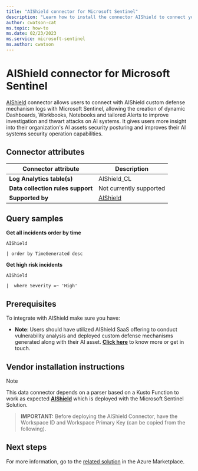 ```yaml
---
title: "AIShield connector for Microsoft Sentinel"
description: "Learn how to install the connector AIShield to connect your data source to Microsoft Sentinel."
author: cwatson-cat
ms.topic: how-to
ms.date: 02/23/2023
ms.service: microsoft-sentinel
ms.author: cwatson
---
```


# AIShield connector for Microsoft Sentinel

[AIShield](https://www.boschaishield.com/) connector allows users to connect with AIShield custom defense mechanism logs with Microsoft Sentinel, allowing the creation of dynamic Dashboards, Workbooks, Notebooks and tailored Alerts to improve investigation and thwart attacks on AI systems. It gives users more insight into their organization's AI assets security posturing and improves their AI systems security operation capabilities.

## Connector attributes

| Connector attribute | Description |
| --- | --- |
| **Log Analytics table(s)** | AIShield_CL<br/> |
| **Data collection rules support** | Not currently supported |
| **Supported by** | [AIShield](https://azuremarketplace.microsoft.com/marketplace/apps/rbei.bgsw_aishield_product/) |

## Query samples

**Get all incidents order by time**
   ```kusto
AIShield
            
   | order by TimeGenerated desc 
   ```

**Get high risk incidents**
   ```kusto
AIShield
            
   |  where Severity =~ 'High'
   ```



## Prerequisites

To integrate with AIShield make sure you have: 

- **Note**: Users should have utilized AIShield SaaS offering to conduct vulnerability analysis and deployed custom defense mechanisms generated along with their AI asset. [**Click here**](https://azuremarketplace.microsoft.com/marketplace/apps/rbei.bgsw_aishield_product) to know more or get in touch.


## Vendor installation instructions


> [!NOTE]
   >  This data connector depends on a parser based on a Kusto Function to work as expected [**AIShield**](https://aka.ms/sentinel-boschaishield-parser) which is deployed with the Microsoft Sentinel Solution.



>**IMPORTANT:** Before deploying the AIShield Connector, have the Workspace ID and Workspace Primary Key (can be copied from the following).





## Next steps

For more information, go to the [related solution](https://azuremarketplace.microsoft.com/en-us/marketplace/apps/rbei.bgsw_aishield_sentinel?tab=Overview) in the Azure Marketplace.
